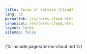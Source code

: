 ```yaml
---
title: Terms of service (Cloud) 
lang: cs
permalink: /cs/terms-cloud.html
canonical: /en/terms-cloud.html
layout: terms
sitemap: false
---
```


{% include pages/terms-cloud.md %}
